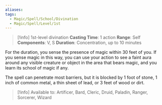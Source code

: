 ```yaml
---
aliases: 
tags:
  - Magic/Spell/School/Divination
  - Magic/Spell/Level/1st
---
```

>[!info]
>1st-level divination
>**Casting Time**: 1 action
>**Range**: Self
>**Components**: V, S
>**Duration**: Concentration, up to 10 minutes

For the duration, you sense the presence of magic within 30 feet of you. If you sense magic in this way, you can use your action to see a faint aura around any visible creature or object in the area that bears magic, and you learn its school of magic if any.

The spell can penetrate most barriers, but it is blocked by 1 foot of stone, 1 inch of common metal, a thin sheet of lead, or 3 feet of wood or dirt.

>[!info] Available to:
>Artificer, Bard, Cleric, Druid, Paladin, Ranger, Sorcerer, Wizard